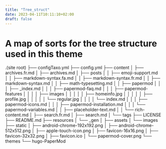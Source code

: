 ```yaml
---
title: "Tree_struct"
date: 2023-04-11T10:11:10+02:00
draft: false
---
```


# A map of sorts for the tree structure used in this theme

.(site root)
├── configTaxo.yml
├── config.yml
├── content
│   ├── archives.fr.md
│   ├── archives.md
│   ├── posts
│   │   ├── emoji-support.md
│   │   ├── markdown-syntax.fa.md
│   │   ├── markdown-syntax.fr.md
│   │   ├── markdown-syntax.md
│   │   ├── math-typesetting.md
│   │   ├── papermod
│   │   │   ├── _index.md
│   │   │   ├── papermod-faq.md
│   │   │   ├── papermod-features
│   │   │   │   ├── images
│   │   │   │   │   ├── homeinfo.jpg
│   │   │   │   │   ├── profile.jpg
│   │   │   │   │   └── regular.jpg
│   │   │   │   └── index.md
│   │   │   ├── papermod-icons.md
│   │   │   ├── papermod-installation.md
│   │   │   └── papermod-variables.md
│   │   ├── placeholder-text.md
│   │   └── rich-content.md
│   ├── search.fr.md
│   ├── search.md
│   └── tags
├── LICENSE
├── README.md
├── resources
│   └── _gen
│       ├── assets
│       └── images
├── static
│   ├── android-chrome-192x192.png
│   ├── android-chrome-512x512.png
│   ├── apple-touch-icon.png
│   ├── favicon-16x16.png
│   ├── favicon-32x32.png
│   ├── favicon.ico
│   └── papermod-cover.png
└── themes
    └── hugo-PaperMod